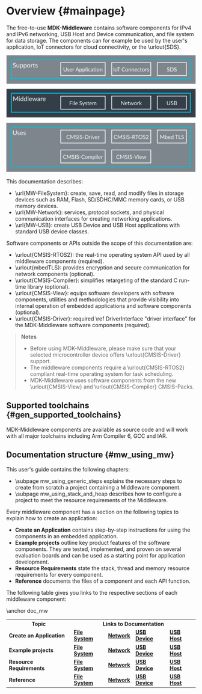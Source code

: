 # Overview {#mainpage}

The free-to-use **MDK-Middleware** contains software components for IPv4 and IPv6 networking, USB Host and Device
communication, and file system for data storage. The components can for example be used by the user's application, IoT
connectors for cloud connectivity, or the \urlout{SDS}.

![Application stack with MDK-Middleware](./images/MDK-Middleware.svg)

This documentation describes:

- \url{MW-FileSystem}: create, save, read, and modify files in storage devices such as RAM, Flash, SD/SDHC/MMC memory cards,
  or USB memory devices.
- \url{MW-Network}: services, protocol sockets, and physical communication interfaces for creating networking applications.
- \url{MW-USB}: create USB Device and USB Host applications with standard USB device classes.

Software components or APIs outside the scope of this documentation are:

- \urlout{CMSIS-RTOS2}: the real-time operating system API used by all middleware components (required).
- \urlout{mbedTLS}: provides encryption and secure communication for network components (optional).
- \urlout{CMSIS-Compiler}: simplifies retargeting of the standard C run-time library (optional).
- \urlout{CMSIS-View}: equips software developers with software components, utilities and methodologies that provide
  visibility into internal operation of embedded applications and software components (optional).
- \urlout{CMSIS-Driver}: required \ref DriverInterface "driver interface" for the MDK-Middleware software components  (required).

> **Notes**
> - Before using MDK-Middleware, please make sure that your selected microcontroller device offers \urlout{CMSIS-Driver} support.
> - The middleware components require a \urlout{CMSIS-RTOS2} compliant real-time operating system for task scheduling.
> - MDK-Middleware uses software components from the new \urlout{CMSIS-View} and \urlout{CMSIS-Compiler} CMSIS-Packs.

## Supported toolchains {#gen_supported_toolchains}

MDK-Middleware components are available as source code and will work with all major toolchains including Arm Compiler 6, GCC and IAR.

## Documentation structure {#mw_using_mw}

This user's guide contains the following chapters:

- \subpage mw_using_generic_steps explains the necessary steps to create from scratch a project containing a Middleware component.
- \subpage mw_using_stack_and_heap describes how to configure a project to meet the resource requirements of the Middleware.

Every middleware component has a section on the following topics to explain how to create an application:

- **Create an Application** contains step-by-step instructions for using the components in an embedded application.
- **Example projects** outline key product features of the software components. They are tested, implemented, and proven on several evaluation boards and can be used as a starting point for application development.
- **Resource Requirements** state the stack, thread and memory resource requirements for every component.
- **Reference** documents the files of a component and each API function.

The following table gives you links to the respective sections of each middleware component:

\anchor doc_mw
<table class="doxtable">
  <tr>
    <th>Topic</th>
    <th colspan="5" style="text-align:center;">Links to Documentation</th>
  </tr>
  <tr>
    <td><b>Create an Application</b></td>
    <td><a href="../FileSystem/fs_create_app.html"><b>File System</b></a></td>
    <td><a href="../Network/network_create_app.html"><b>Network</b></a></td>
    <td><a href="../USB/USB_Device.html#Creation_Steps"><b>USB Device</b></a></td>
    <td><a href="../USB/USB_Host.html#Create_a_USB_Host_Application"><b>USB Host</b></a></td>
  </tr>
  <tr>
    <td><b>Example projects</b></td>
    <td><a href="../FileSystem/fs_examples.html"><b>File System</b></a></td>
    <td><a href="../Network/nw_examples.html"><b>Network</b></a></td>
    <td><a href="../USB/USB_Device_tutorial.html"><b>USB Device</b></a></td>
    <td><a href="../USB/USB_Host_tutorial.html"><b>USB Host</b></a></td>
  </tr>
  <tr>
    <td><b>Resource Requirements</b></td>
    <td><a href="../FileSystem/fs_resource_requirements.html"><b>File System</b></a></td>
    <td><a href="../Network/nw_resource_requirements.html"><b>Network</b></a></td>
    <td><a href="../USB/usb_resource_requirements.html#usbd_res_req"><b>USB Device</b></a></td>
    <td><a href="../USB/usb_resource_requirements.html#usbh_res_req"><b>USB Host</b></a></td>
  </tr>
  <tr>
    <td><b>Reference</b></td>
    <td><a href="../FileSystem/modules.html"><b>File System</b></a></td>
    <td><a href="../Network/modules.html"><b>Network</b></a></td>
    <td><a href="../USB/group__usbd.html"><b>USB Device</b></a></td>
    <td><a href="../USB/group__usbh.html"><b>USB Host</b></a></td>
  </tr>
</table>
